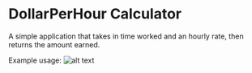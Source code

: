 # DollarPerHour Calculator
A simple application that takes in time worked and an hourly rate, then returns the amount earned.

Example usage:
![alt text](https://github.com/zackplauche/DollarPerHourCalculator/img/example.png)